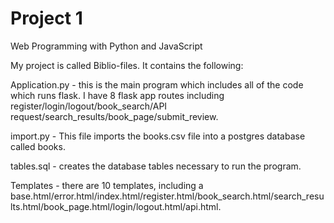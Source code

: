 # Project 1

Web Programming with Python and JavaScript

My project is called Biblio-files. It contains the following:

Application.py - this is the main program which includes all of the code which runs flask. I have 8 flask app routes including register/login/logout/book_search/API request/search_results/book_page/submit_review.

import.py - This file imports the books.csv file into a postgres database called books.

tables.sql - creates the database tables necessary to run the program.

Templates - there are 10 templates, including a base.html/error.html/index.html/register.html/book_search.html/search_results.html/book_page.html/login/logout.html/api.html.
